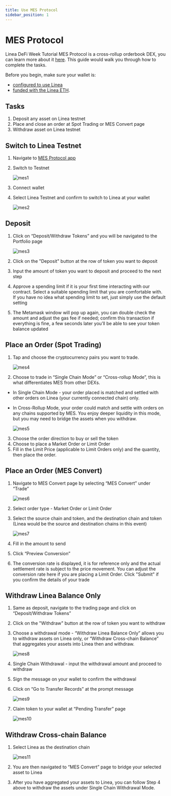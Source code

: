 ```yaml
---
title: Use MES Protocol
sidebar_position: 1
---
```


# MES Protocol

Linea DeFi Week Tutorial MES Protocol is a cross-rollup orderbook DEX, you can learn more about it [here](https://www.mesprotocol.com/). This guide would walk you through how to complete the tasks.

Before you begin, make sure your wallet is:

- [configured to use Linea](/use-mainnet/set-up-your-wallet.mdx)
- [funded with the Linea ETH](../fund.md#get-test-eth-on-linea).

## Tasks

1. Deposit any asset on Linea testnet
2. Place and close an order at Spot Trading or MES Convert page
3. Withdraw asset on Linea testnet

## Switch to Linea Testnet

1. Navigate to [MES Protocol app](https://app.mesprotocol.com/)
2. Switch to Testnet

   ![mes1](../../assets/mesprotocol/mes1.png)

3. Connect wallet
4. Select Linea Testnet and confirm to switch to Linea at your wallet

   ![mes2](../../assets/mesprotocol/mes2.png)

## Deposit

1. Click on “Deposit/Withdraw Tokens” and you will be navigated to the Portfolio page

   ![mes3](../../assets/mesprotocol/mes3.jpeg)

2. Click on the "Deposit" button at the row of token you want to deposit
3. Input the amount of token you want to deposit and proceed to the next step
4. Approve a spending limit if it is your first time interacting with our contract. Select a suitable spending limit that you are comfortable with. If you have no idea what spending limit to set, just simply use the default setting
5. The Metamask window will pop up again, you can double check the amount and adjust the gas fee if needed; confirm this transaction if everything is fine, a few seconds later you’ll be able to see your token balance updated

## Place an Order (Spot Trading)

1. Tap and choose the cryptocurrency pairs you want to trade.

   ![mes4](../../assets/mesprotocol/mes4.jpeg)

2. Choose to trade in “Single Chain Mode” or “Cross-rollup Mode”, this is what differentiates MES from other DEXs.

- In Single Chain Mode - your order placed is matched and settled with other orders on Linea (your currently connected chain) only.
- In Cross-Rollup Mode, your order could match and settle with orders on any chains supported by MES. You enjoy deeper liquidity in this mode, but you may need to bridge the assets when you withdraw.

  ![mes5](../../assets/mesprotocol/mes5.png)

3. Choose the order direction to buy or sell the token
4. Choose to place a Market Order or Limit Order
5. Fill in the Limit Price (applicable to Limit Orders only) and the quantity, then place the order.

## Place an Order (MES Convert)

1. Navigate to MES Convert page by selecting “MES Convert” under “Trade”

   ![mes6](../../assets/mesprotocol/mes6.png)

2. Select order type - Market Order or Limit Order
3. Select the source chain and token, and the destination chain and token (Linea would be the source and destination chains in this event)

   ![mes7](../../assets/mesprotocol/mes7.jpeg)

4. Fill in the amount to send
5. Click “Preview Conversion”
6. The conversion rate is displayed, it is for reference only and the actual settlement rate is subject to the price movement. You can adjust the conversion rate here if you are placing a Limit Order. Click "Submit" if you confirm the details of your trade

## Withdraw Linea Balance Only

1. Same as deposit, navigate to the trading page and click on “Deposit/Withdraw Tokens”
2. Click on the "Withdraw" button at the row of token you want to withdraw
3. Choose a withdrawal mode - “Withdraw Linea Balance Only” allows you to withdraw assets on Linea only, or “Withdraw Cross-chain Balance” that aggregates your assets into Linea then and withdraw.

   ![mes8](../../assets/mesprotocol/mes8.png)

4. Single Chain Withdrawal - input the withdrawal amount and proceed to withdraw
5. Sign the message on your wallet to confirm the withdrawal
6. Click on “Go to Transfer Records” at the prompt message

   ![mes9](../../assets/mesprotocol/mes9.png)

7. Claim token to your wallet at “Pending Transfer” page

   ![mes10](../../assets/mesprotocol/mes10.png)

## Withdraw Cross-chain Balance

1. Select Linea as the destination chain

   ![mes11](../../assets/mesprotocol/mes11.png)

2. You are then navigated to “MES Convert” page to bridge your selected asset to Linea
3. After you have aggregated your assets to Linea, you can follow Step 4 above to withdraw the assets under Single Chain Withdrawal Mode.
